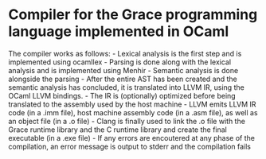 # Compiler for the Grace programming language implemented in OCaml

The compiler works as follows:
    - Lexical analysis is the first step and is implemented using ocamllex
    - Parsing is done along with the lexical analysis and is implemented using Menhir
    - Semantic analysis is done alongside the parsing
    - After the entire AST has been created and the semantic analysis has concluded,
      it is translated into LLVM IR, using the OCaml LLVM bindings.
    - The IR is (optionally) optimized before being translated to the assembly used by the host machine
    - LLVM emits LLVM IR code (in a .imm file), host machine assembly code (in a .asm file),
      as well as an object file (in a .o file)
    - Clang is finally used to link the .o file with the Grace runtime library and the C runtime library
      and create the final executable (in a .exe file)
    - If any errors are encoutered at any phase of the compilation,
      an error message is output to stderr and the compilation fails
